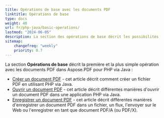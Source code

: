 ```yaml
---
title: Opérations de base avec les documents PDF 
linktitle: Opérations de base
type: docs
weight: 40
url: fr/php-java/basic-operations/
lastmod: "2024-06-05"
description: La section des opérations de base décrit les possibilités d'ouverture et de sauvegarde des documents PDF en utilisant Aspose.PDF pour PHP via Java.
sitemap:
    changefreq: "weekly"
    priority: 0.7
---
```


La section **Opérations de base** décrit la première et la plus simple opération avec les documents PDF dans Aspose.PDF pour PHP via Java :

- [Créer un document PDF](/pdf/php-java/create-document/) - cet article décrit comment créer un fichier PDF en utilisant PHP via Java.
- [Ouvrir un document PDF](/pdf/php-java/open-pdf-document/) - cet article décrit différentes manières d'ouvrir un document PDF dans une application PHP via Java.
- [Enregistrer un document PDF](/pdf/php-java/save-pdf-document/) - cet article décrit différentes manières d'enregistrer un document PDF dans un fichier, un flux, l'envoyer sur le Web ou l'enregistrer en tant que document PDF/A (ou PDF/X).
